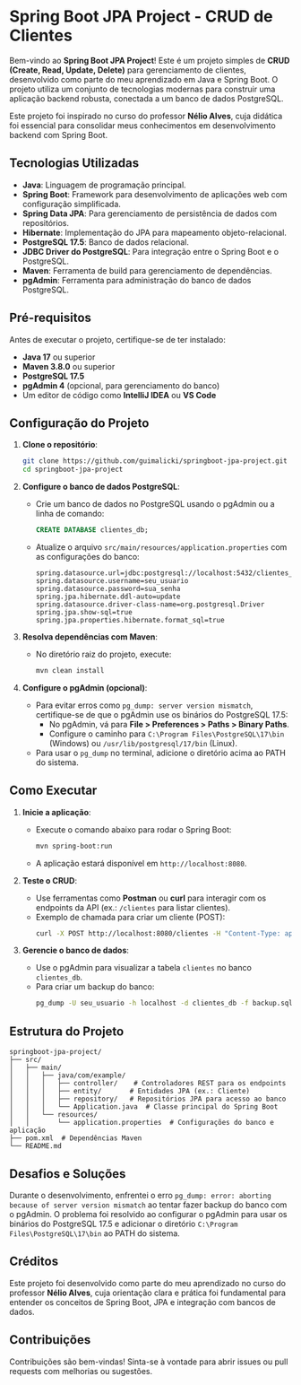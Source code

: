 # Spring Boot JPA Project - CRUD de Clientes

Bem-vindo ao **Spring Boot JPA Project**! Este é um projeto simples de **CRUD (Create, Read, Update, Delete)** para gerenciamento de clientes, desenvolvido como parte do meu aprendizado em Java e Spring Boot. O projeto utiliza um conjunto de tecnologias modernas para construir uma aplicação backend robusta, conectada a um banco de dados PostgreSQL.

Este projeto foi inspirado no curso do professor **Nélio Alves**, cuja didática foi essencial para consolidar meus conhecimentos em desenvolvimento backend com Spring Boot.

## Tecnologias Utilizadas

- **Java**: Linguagem de programação principal.
- **Spring Boot**: Framework para desenvolvimento de aplicações web com configuração simplificada.
- **Spring Data JPA**: Para gerenciamento de persistência de dados com repositórios.
- **Hibernate**: Implementação do JPA para mapeamento objeto-relacional.
- **PostgreSQL 17.5**: Banco de dados relacional.
- **JDBC Driver do PostgreSQL**: Para integração entre o Spring Boot e o PostgreSQL.
- **Maven**: Ferramenta de build para gerenciamento de dependências.
- **pgAdmin**: Ferramenta para administração do banco de dados PostgreSQL.

## Pré-requisitos

Antes de executar o projeto, certifique-se de ter instalado:

- **Java 17** ou superior
- **Maven 3.8.0** ou superior
- **PostgreSQL 17.5**
- **pgAdmin 4** (opcional, para gerenciamento do banco)
- Um editor de código como **IntelliJ IDEA** ou **VS Code**

## Configuração do Projeto

1. **Clone o repositório**:
   ```bash
   git clone https://github.com/guimalicki/springboot-jpa-project.git
   cd springboot-jpa-project
   ```

2. **Configure o banco de dados PostgreSQL**:
   - Crie um banco de dados no PostgreSQL usando o pgAdmin ou a linha de comando:
     ```sql
     CREATE DATABASE clientes_db;
     ```
   - Atualize o arquivo `src/main/resources/application.properties` com as configurações do banco:
     ```properties
     spring.datasource.url=jdbc:postgresql://localhost:5432/clientes_db
     spring.datasource.username=seu_usuario
     spring.datasource.password=sua_senha
     spring.jpa.hibernate.ddl-auto=update
     spring.datasource.driver-class-name=org.postgresql.Driver
     spring.jpa.show-sql=true
     spring.jpa.properties.hibernate.format_sql=true
     ```

3. **Resolva dependências com Maven**:
   - No diretório raiz do projeto, execute:
     ```bash
     mvn clean install
     ```

4. **Configure o pgAdmin (opcional)**:
   - Para evitar erros como `pg_dump: server version mismatch`, certifique-se de que o pgAdmin use os binários do PostgreSQL 17.5:
     - No pgAdmin, vá para **File > Preferences > Paths > Binary Paths**.
     - Configure o caminho para `C:\Program Files\PostgreSQL\17\bin` (Windows) ou `/usr/lib/postgresql/17/bin` (Linux).
   - Para usar o `pg_dump` no terminal, adicione o diretório acima ao PATH do sistema.

## Como Executar

1. **Inicie a aplicação**:
   - Execute o comando abaixo para rodar o Spring Boot:
     ```bash
     mvn spring-boot:run
     ```
   - A aplicação estará disponível em `http://localhost:8080`.

2. **Teste o CRUD**:
   - Use ferramentas como **Postman** ou **curl** para interagir com os endpoints da API (ex.: `/clientes` para listar clientes).
   - Exemplo de chamada para criar um cliente (POST):
     ```bash
     curl -X POST http://localhost:8080/clientes -H "Content-Type: application/json" -d '{"nome":"João Silva","email":"joao@example.com"}'
     ```

3. **Gerencie o banco de dados**:
   - Use o pgAdmin para visualizar a tabela `clientes` no banco `clientes_db`.
   - Para criar um backup do banco:
     ```bash
     pg_dump -U seu_usuario -h localhost -d clientes_db -f backup.sql
     ```

## Estrutura do Projeto

```
springboot-jpa-project/
├── src/
│   ├── main/
│   │   ├── java/com/example/
│   │   │   ├── controller/    # Controladores REST para os endpoints
│   │   │   ├── entity/       # Entidades JPA (ex.: Cliente)
│   │   │   ├── repository/   # Repositórios JPA para acesso ao banco
│   │   │   └── Application.java  # Classe principal do Spring Boot
│   │   └── resources/
│   │       └── application.properties  # Configurações do banco e aplicação
├── pom.xml  # Dependências Maven
└── README.md
```

## Desafios e Soluções

Durante o desenvolvimento, enfrentei o erro `pg_dump: error: aborting because of server version mismatch` ao tentar fazer backup do banco com o pgAdmin. O problema foi resolvido ao configurar o pgAdmin para usar os binários do PostgreSQL 17.5 e adicionar o diretório `C:\Program Files\PostgreSQL\17\bin` ao PATH do sistema.

## Créditos

Este projeto foi desenvolvido como parte do meu aprendizado no curso do professor **Nélio Alves**, cuja orientação clara e prática foi fundamental para entender os conceitos de Spring Boot, JPA e integração com bancos de dados.

## Contribuições

Contribuições são bem-vindas! Sinta-se à vontade para abrir issues ou pull requests com melhorias ou sugestões.
